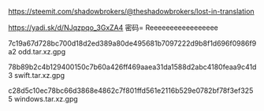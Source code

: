 https://steemit.com/shadowbrokers/@theshadowbrokers/lost-in-translation



https://yadi.sk/d/NJqzpqo_3GxZA4
密码= Reeeeeeeeeeeeeeeee



7c19a67d728bc700d18d2ed389a80de495681b7097222d9b8f1d696f0986f9a2  odd.tar.xz.gpg




78b89b2c4b129400150c7b60a426ff469aaea31da1588d2abc4180feaa9c41d3  swift.tar.xz.gpg





c28d5c10ec78bc66d3868e4862c7f801ffd561e2116b529e0782bf78f3ef3255  windows.tar.xz.gpg
